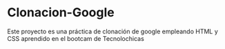 # Clonacion-Google
Este proyecto es una práctica de clonación de google empleando HTML y CSS aprendido en el bootcam de Tecnolochicas
